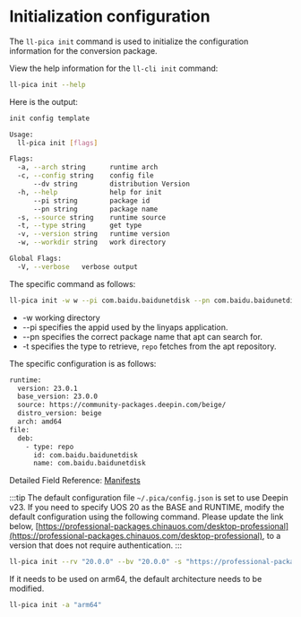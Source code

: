 # Initialization configuration

The `ll-pica init` command is used to initialize the configuration information for the conversion package.

View the help information for the `ll-cli init` command:

```bash
ll-pica init --help
```

Here is the output:

```bash
init config template

Usage:
  ll-pica init [flags]

Flags:
  -a, --arch string      runtime arch
  -c, --config string    config file
      --dv string        distribution Version
  -h, --help             help for init
      --pi string        package id
      --pn string        package name
  -s, --source string    runtime source
  -t, --type string      get type
  -v, --version string   runtime version
  -w, --workdir string   work directory

Global Flags:
  -V, --verbose   verbose output
```

The specific command as follows:

```bash
ll-pica init -w w --pi com.baidu.baidunetdisk --pn com.baidu.baidunetdisk -t repo
```

- -w working directory
- --pi specifies the appid used by the linyaps application.
- --pn specifies the correct package name that apt can search for.
- -t specifies the type to retrieve, `repo` fetches from the apt repository.

The specific configuration is as follows:

```bash
runtime:
  version: 23.0.1
  base_version: 23.0.0
  source: https://community-packages.deepin.com/beige/
  distro_version: beige
  arch: amd64
file:
  deb:
    - type: repo
      id: com.baidu.baidunetdisk
      name: com.baidu.baidunetdisk
```

Detailed Field Reference: [Manifests](../manifests.md)

:::tip
The default configuration file `~/.pica/config.json`
is set to use Deepin v23. If you need to specify UOS 20 as the BASE and
RUNTIME, modify the default configuration using the following command.
Please update the link below, [https://professional-packages.chinauos.com/desktop-professional](https://professional-packages.chinauos.com/desktop-professional), to a version that does not require authentication.
:::

```bash
ll-pica init --rv "20.0.0" --bv "20.0.0" -s "https://professional-packages.chinauos.com/desktop-professional" --dv "eagle/1070"
```

If it needs to be used on arm64, the default architecture needs to be modified.

```bash
ll-pica init -a "arm64"
```
